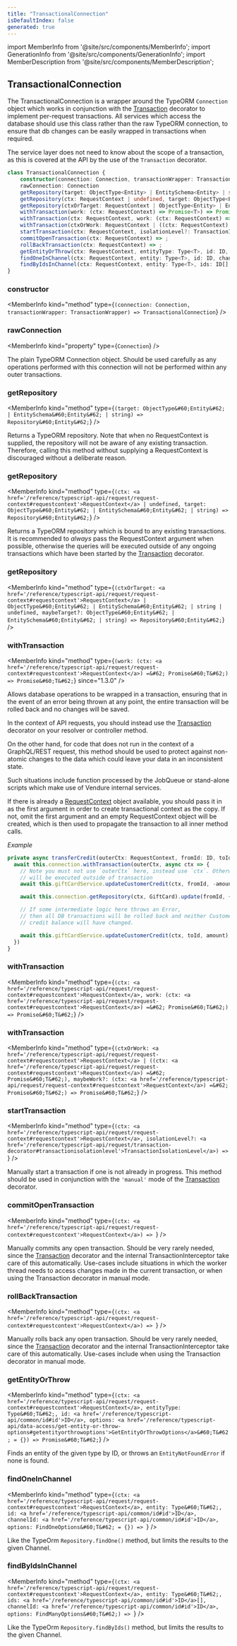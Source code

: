 ```yaml
---
title: "TransactionalConnection"
isDefaultIndex: false
generated: true
---
```

<!-- This file was generated from the Vendure source. Do not modify. Instead, re-run the "docs:build" script -->
import MemberInfo from '@site/src/components/MemberInfo';
import GenerationInfo from '@site/src/components/GenerationInfo';
import MemberDescription from '@site/src/components/MemberDescription';


## TransactionalConnection

<GenerationInfo sourceFile="packages/core/src/connection/transactional-connection.ts" sourceLine="38" packageName="@vendure/core" />

The TransactionalConnection is a wrapper around the TypeORM `Connection` object which works in conjunction
with the <a href='/reference/typescript-api/request/transaction-decorator#transaction'>Transaction</a> decorator to implement per-request transactions. All services which access the
database should use this class rather than the raw TypeORM connection, to ensure that db changes can be
easily wrapped in transactions when required.

The service layer does not need to know about the scope of a transaction, as this is covered at the
API by the use of the `Transaction` decorator.

```ts title="Signature"
class TransactionalConnection {
    constructor(connection: Connection, transactionWrapper: TransactionWrapper)
    rawConnection: Connection
    getRepository(target: ObjectType<Entity> | EntitySchema<Entity> | string) => Repository<Entity>;
    getRepository(ctx: RequestContext | undefined, target: ObjectType<Entity> | EntitySchema<Entity> | string) => Repository<Entity>;
    getRepository(ctxOrTarget: RequestContext | ObjectType<Entity> | EntitySchema<Entity> | string | undefined, maybeTarget?: ObjectType<Entity> | EntitySchema<Entity> | string) => Repository<Entity>;
    withTransaction(work: (ctx: RequestContext) => Promise<T>) => Promise<T>;
    withTransaction(ctx: RequestContext, work: (ctx: RequestContext) => Promise<T>) => Promise<T>;
    withTransaction(ctxOrWork: RequestContext | ((ctx: RequestContext) => Promise<T>), maybeWork?: (ctx: RequestContext) => Promise<T>) => Promise<T>;
    startTransaction(ctx: RequestContext, isolationLevel?: TransactionIsolationLevel) => ;
    commitOpenTransaction(ctx: RequestContext) => ;
    rollBackTransaction(ctx: RequestContext) => ;
    getEntityOrThrow(ctx: RequestContext, entityType: Type<T>, id: ID, options: GetEntityOrThrowOptions<T> = {}) => Promise<T>;
    findOneInChannel(ctx: RequestContext, entity: Type<T>, id: ID, channelId: ID, options: FindOneOptions<T> = {}) => ;
    findByIdsInChannel(ctx: RequestContext, entity: Type<T>, ids: ID[], channelId: ID, options: FindManyOptions<T>) => ;
}
```

<div className="members-wrapper">

### constructor

<MemberInfo kind="method" type={`(connection: Connection, transactionWrapper: TransactionWrapper) => TransactionalConnection`}   />


### rawConnection

<MemberInfo kind="property" type={`Connection`}   />

The plain TypeORM Connection object. Should be used carefully as any operations
performed with this connection will not be performed within any outer
transactions.
### getRepository

<MemberInfo kind="method" type={`(target: ObjectType&#60;Entity&#62; | EntitySchema&#60;Entity&#62; | string) => Repository&#60;Entity&#62;`}   />

Returns a TypeORM repository. Note that when no RequestContext is supplied, the repository will not
be aware of any existing transaction. Therefore, calling this method without supplying a RequestContext
is discouraged without a deliberate reason.
### getRepository

<MemberInfo kind="method" type={`(ctx: <a href='/reference/typescript-api/request/request-context#requestcontext'>RequestContext</a> | undefined, target: ObjectType&#60;Entity&#62; | EntitySchema&#60;Entity&#62; | string) => Repository&#60;Entity&#62;`}   />

Returns a TypeORM repository which is bound to any existing transactions. It is recommended to _always_ pass
the RequestContext argument when possible, otherwise the queries will be executed outside of any
ongoing transactions which have been started by the <a href='/reference/typescript-api/request/transaction-decorator#transaction'>Transaction</a> decorator.
### getRepository

<MemberInfo kind="method" type={`(ctxOrTarget: <a href='/reference/typescript-api/request/request-context#requestcontext'>RequestContext</a> | ObjectType&#60;Entity&#62; | EntitySchema&#60;Entity&#62; | string | undefined, maybeTarget?: ObjectType&#60;Entity&#62; | EntitySchema&#60;Entity&#62; | string) => Repository&#60;Entity&#62;`}   />


### withTransaction

<MemberInfo kind="method" type={`(work: (ctx: <a href='/reference/typescript-api/request/request-context#requestcontext'>RequestContext</a>) =&#62; Promise&#60;T&#62;) => Promise&#60;T&#62;`}  since="1.3.0"  />

Allows database operations to be wrapped in a transaction, ensuring that in the event of an error being
thrown at any point, the entire transaction will be rolled back and no changes will be saved.

In the context of API requests, you should instead use the <a href='/reference/typescript-api/request/transaction-decorator#transaction'>Transaction</a> decorator on your resolver or
controller method.

On the other hand, for code that does not run in the context of a GraphQL/REST request, this method
should be used to protect against non-atomic changes to the data which could leave your data in an
inconsistent state.

Such situations include function processed by the JobQueue or stand-alone scripts which make use
of Vendure internal services.

If there is already a <a href='/reference/typescript-api/request/request-context#requestcontext'>RequestContext</a> object available, you should pass it in as the first
argument in order to create transactional context as the copy. If not, omit the first argument and an empty
RequestContext object will be created, which is then used to propagate the transaction to
all inner method calls.

*Example*

```ts
private async transferCredit(outerCtx: RequestContext, fromId: ID, toId: ID, amount: number) {
  await this.connection.withTransaction(outerCtx, async ctx => {
    // Note you must not use `outerCtx` here, instead use `ctx`. Otherwise, this query
    // will be executed outside of transaction
    await this.giftCardService.updateCustomerCredit(ctx, fromId, -amount);

    await this.connection.getRepository(ctx, GiftCard).update(fromId, { transferred: true })

    // If some intermediate logic here throws an Error,
    // then all DB transactions will be rolled back and neither Customer's
    // credit balance will have changed.

    await this.giftCardService.updateCustomerCredit(ctx, toId, amount);
  })
}
```
### withTransaction

<MemberInfo kind="method" type={`(ctx: <a href='/reference/typescript-api/request/request-context#requestcontext'>RequestContext</a>, work: (ctx: <a href='/reference/typescript-api/request/request-context#requestcontext'>RequestContext</a>) =&#62; Promise&#60;T&#62;) => Promise&#60;T&#62;`}   />


### withTransaction

<MemberInfo kind="method" type={`(ctxOrWork: <a href='/reference/typescript-api/request/request-context#requestcontext'>RequestContext</a> | ((ctx: <a href='/reference/typescript-api/request/request-context#requestcontext'>RequestContext</a>) =&#62; Promise&#60;T&#62;), maybeWork?: (ctx: <a href='/reference/typescript-api/request/request-context#requestcontext'>RequestContext</a>) =&#62; Promise&#60;T&#62;) => Promise&#60;T&#62;`}   />


### startTransaction

<MemberInfo kind="method" type={`(ctx: <a href='/reference/typescript-api/request/request-context#requestcontext'>RequestContext</a>, isolationLevel?: <a href='/reference/typescript-api/request/transaction-decorator#transactionisolationlevel'>TransactionIsolationLevel</a>) => `}   />

Manually start a transaction if one is not already in progress. This method should be used in
conjunction with the `'manual'` mode of the <a href='/reference/typescript-api/request/transaction-decorator#transaction'>Transaction</a> decorator.
### commitOpenTransaction

<MemberInfo kind="method" type={`(ctx: <a href='/reference/typescript-api/request/request-context#requestcontext'>RequestContext</a>) => `}   />

Manually commits any open transaction. Should be very rarely needed, since the <a href='/reference/typescript-api/request/transaction-decorator#transaction'>Transaction</a> decorator
and the internal TransactionInterceptor take care of this automatically. Use-cases include situations
in which the worker thread needs to access changes made in the current transaction, or when using the
Transaction decorator in manual mode.
### rollBackTransaction

<MemberInfo kind="method" type={`(ctx: <a href='/reference/typescript-api/request/request-context#requestcontext'>RequestContext</a>) => `}   />

Manually rolls back any open transaction. Should be very rarely needed, since the <a href='/reference/typescript-api/request/transaction-decorator#transaction'>Transaction</a> decorator
and the internal TransactionInterceptor take care of this automatically. Use-cases include when using the
Transaction decorator in manual mode.
### getEntityOrThrow

<MemberInfo kind="method" type={`(ctx: <a href='/reference/typescript-api/request/request-context#requestcontext'>RequestContext</a>, entityType: Type&#60;T&#62;, id: <a href='/reference/typescript-api/common/id#id'>ID</a>, options: <a href='/reference/typescript-api/data-access/get-entity-or-throw-options#getentityorthrowoptions'>GetEntityOrThrowOptions</a>&#60;T&#62; = {}) => Promise&#60;T&#62;`}   />

Finds an entity of the given type by ID, or throws an `EntityNotFoundError` if none
is found.
### findOneInChannel

<MemberInfo kind="method" type={`(ctx: <a href='/reference/typescript-api/request/request-context#requestcontext'>RequestContext</a>, entity: Type&#60;T&#62;, id: <a href='/reference/typescript-api/common/id#id'>ID</a>, channelId: <a href='/reference/typescript-api/common/id#id'>ID</a>, options: FindOneOptions&#60;T&#62; = {}) => `}   />

Like the TypeOrm `Repository.findOne()` method, but limits the results to
the given Channel.
### findByIdsInChannel

<MemberInfo kind="method" type={`(ctx: <a href='/reference/typescript-api/request/request-context#requestcontext'>RequestContext</a>, entity: Type&#60;T&#62;, ids: <a href='/reference/typescript-api/common/id#id'>ID</a>[], channelId: <a href='/reference/typescript-api/common/id#id'>ID</a>, options: FindManyOptions&#60;T&#62;) => `}   />

Like the TypeOrm `Repository.findByIds()` method, but limits the results to
the given Channel.


</div>
